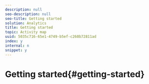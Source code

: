 ```yaml
---
description: null
seo-description: null
seo-title: Getting started
solution: Analytics
title: Getting started
topic: Activity map
uuid: 5035c716-65e1-4749-b5ef-c260b72811ad
index: y
internal: n
snippet: y
---
```


# Getting started{#getting-started}

